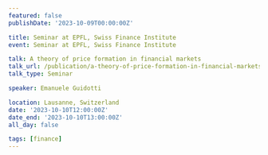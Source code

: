 ```yaml
---
featured: false
publishDate: '2023-10-09T00:00:00Z'

title: Seminar at EPFL, Swiss Finance Institute
event: Seminar at EPFL, Swiss Finance Institute

talk: A theory of price formation in financial markets
talk_url: /publication/a-theory-of-price-formation-in-financial-markets/
talk_type: Seminar

speaker: Emanuele Guidotti

location: Lausanne, Switzerland
date: '2023-10-10T12:00:00Z'
date_end: '2023-10-10T13:00:00Z'
all_day: false

tags: [finance]
---
```

